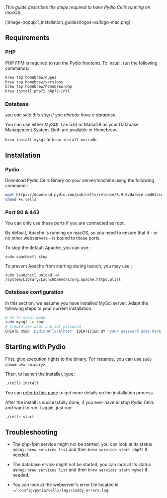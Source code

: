 _This guide describes the steps required to have Pydio Cells running on macOS._

[:image-popup:1_installation_guides/logos-os/logo-mac.png]

## Requirements

### PHP

PHP FPM is required to run the Pydio frontend. To install, run the following commands:

```sh
brew tap homebrew/dupes
brew tap homebrew/versions
brew tap homebrew/homebrew-php
brew install php72 php72-intl
```

### Database 
*you can skip this step if you already have a database.*

You can use either MySQL (>= 5.6) or MariaDB as your Database Management System. Both are available in Homebrew.

```brew install mysql```
or
```brew install mariadb```

## Installation

### Pydio

Download Pydio Cells Binary on your server/machine using the following command :

```sh
wget https://download.pydio.com/pub/cells/release/0.9.0/darwin-amd64/cells
chmod +x cells
```

### Port 80 & 443

You can only use these ports if you are connected as root.

By default, Apache is running on macOS, so you need to ensure that it - or no other webservers - is bound to these ports.

To stop the default Apache, you can use :

```sudo apachectl stop```

To prevent Apache from starting during launch, you may use :

```sudo launchctl unload -w /System/Library/LaunchDaemons/org.apache.httpd.plist```

### Database configuration

In this section, we assume you have installed MySql server. Adapt the following steps to your current installation.

```sh
# Go to mysql mode
sudo mysql -u root
# Create new user and set password
CREATE USER 'pydio'@'localhost' IDENTIFIED BY 'your password goes here';
```

## Starting with Pydio

First, give execution rights to the binary. For instance, you can use `sudo chmod u+x <binary>`.

Then, to launch the installer, type:

```sh
./cells install
```

You can [refer to this page](/en/docs/cells/v1/install-pydio-cells) to get more details on the installation process.

After the install is successfully done, if you ever have to stop Pydio Cells and want to run it again, just run:

```sh
./cells start
```

## Troubleshooting

* The php-fpm service might not be started, you can look at its status using : `brew services list` and then `brew services start php72` if needed.

* The database ervice might not be started, you can look at its status using : `brew services list` and then `brew services start mysql` if needed.

* You can look at the webserver's error file located in `~/.config/pydio/cells/logs/caddy_errors.log`.
